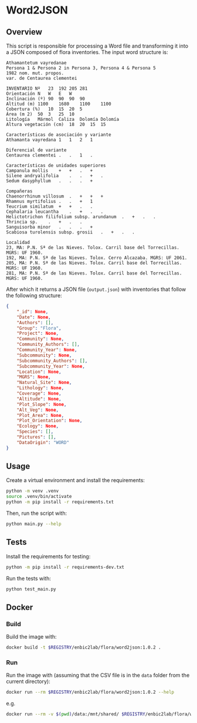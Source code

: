 # Word2JSON

## Overview

This script is responsible for processing a Word file and transforming it into a JSON composed of flora inventories. The input word structure is:

```
Athamantetum vayredanae
Persona 1 & Persona 2 in Persona 3, Persona 4 & Persona 5
1982 nom. mut. propos.
var. de Centaurea clementei

INVENTARIO Nº	23	192	205	281
Orientación	N	W	E	W
Inclinación (º)	90	90	90	90
Altitud (m)	1100	1680	1100	1100
Cobertura (%)	10	15	20	5
Área (m 2)	50	3	25	10
Litología	Mármol	Caliza	Dolomía	Dolomía
Altura vegetación (cm)	18	20	15	15

Características de asociación y variante
Athamanta vayredana	1	1	2	1

Diferencial de variante
Centaurea clementei	.	.	1	.

Características de unidades superiores
Campanula mollis	+	+	.	+
Silene andryalifolia	.	.	+	.
Sedum dasyphyllum	.	.	.	+

Compañeras
Chaenorrhinum villosum	.	+	+	+
Rhamnus myrtifolius	.	.	+	1
Teucrium similatum	+	+	.	.
Cephalaria leucantha	.	+	.	.
Helictotrichon filifolium subsp. arundanum	.	+	.	.
Thrincia sp.	.	+	.	.
Sanguisorba minor	.	.	.	+
Scabiosa turolensis subsp. grosii	.	+	.	.

Localidad
23, MA: P.N. Sª de las Nieves. Tolox. Carril base del Torrecillas. MGRS: UF 1960.
192, MA: P.N. Sª de las Nieves. Tolox. Cerro Alcazaba. MGRS: UF 2061.
205, MA: P.N. Sª de las Nieves. Tolox. Carril base del Torrecillas. MGRS: UF 1960.
281, MA: P.N. Sª de las Nieves. Tolox. Carril base del Torrecillas. MGRS: UF 1960.
```

After which it returns a JSON file (`output.json`) with inventories that follow the following structure:

```json
{
    "_id": None,
    "Date": None,
    "Authors": [],
    "Group": "Flora",
    "Project": None,
    "Community": None,
    "Community_Authors": [],
    "Community_Year": None,
    "Subcommunity": None,
    "Subcommunity_Authors": [],
    "Subcommunity_Year": None,
    "Location": None,
    "MGRS": None,
    "Natural_Site": None,
    "Lithology": None,
    "Coverage": None,
    "Altitude": None,
    "Plot_Slope": None,
    "Alt_Veg": None,
    "Plot_Area": None,
    "Plot_Orientation": None,
    "Ecology": None,
    "Species": [],
    "Pictures": [],
    "DataOrigin": "WORD"
}
```

## Usage

Create a virtual environment and install the requirements:

```sh
python -m venv .venv
source .venv/bin/activate
python -m pip install -r requirements.txt
```

Then, run the script with:

```sh
python main.py --help
```

## Tests

Install the requirements for testing:

```sh
python -m pip install -r requirements-dev.txt
```

Run the tests with:

```sh
python test_main.py
```

## Docker

### Build

Build the image with:

```sh
docker build -t $REGISTRY/enbic2lab/flora/word2json:1.0.2 .
```

### Run

Run the image with (assuming that the CSV file is in the `data` folder from the current directory):

```sh
docker run --rm $REGISTRY/enbic2lab/flora/word2json:1.0.2 --help
```

e.g.

```sh
docker run --rm -v $(pwd)/data:/mnt/shared/ $REGISTRY/enbic2lab/flora/word2json:1.0.1 --filepath "/mnt/shared/Tabla_de_prueba.docx" --natural-site "S Nieves"
```
